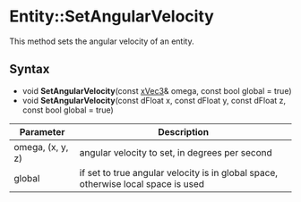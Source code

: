 # Entity::SetAngularVelocity

This method sets the angular velocity of an entity.

## Syntax

- void **SetAngularVelocity**(const [xVec3](xVec3.md)& omega, const bool global = true)
- void **SetAngularVelocity**(const dFloat x, const dFloat y, const dFloat z, const bool global = true)

| Parameter | Description |
| --- | --- |
| omega, (x, y, z) | angular velocity to set, in degrees per second |
| global | if set to true angular velocity is in global space, otherwise local space is used |
